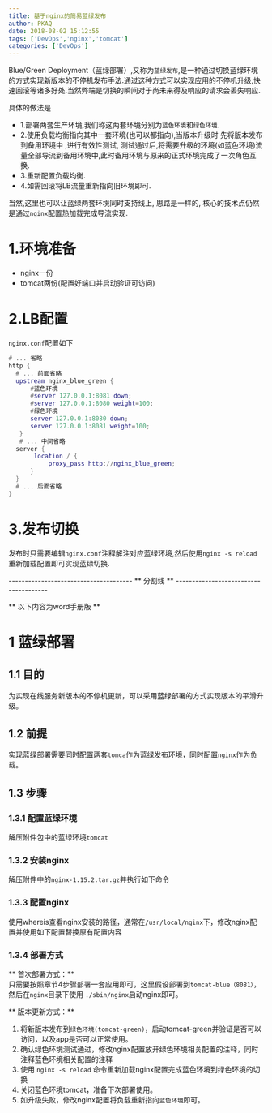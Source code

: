 ```yaml
---
title: 基于nginx的简易蓝绿发布
author: PKAQ
date: 2018-08-02 15:12:55
tags: ['DevOps','nginx','tomcat']
categories: ['DevOps']
---
```

  Blue/Green Deployment（蓝绿部署）,又称为`蓝绿发布`,是一种通过切换蓝绿环境的方式实现新版本的不停机发布手法.通过这种方式可以实现应用的不停机升级,快速回滚等诸多好处.当然弊端是切换的瞬间对于尚未来得及响应的请求会丢失响应.
  
  具体的做法是    
   - 1.部署两套生产环境,我们称这两套环境分别为`蓝色环境`和`绿色环境`.
   - 2.使用负载均衡指向其中一套环境(也可以都指向),当版本升级时 先将版本发布到备用环境中 ,进行有效性测试, 测试通过后,将需要升级的环境(如蓝色环境)流量全部导流到备用环境中,此时备用环境与原来的正式环境完成了一次角色互换.
   - 3.重新配置负载均衡.   
   - 4.如需回滚将LB流量重新指向旧环境即可.
  
  当然,这里也可以让蓝绿两套环境同时支持线上, 思路是一样的, 核心的技术点仍然是通过`nginx`配置热加载完成导流实现.
<!-- more -->   

# 1.环境准备   
  - nginx一份
  - tomcat两份(配置好端口并启动验证可访问)
 
# 2.LB配置   
  `nginx.conf`配置如下
  ```lua
  # ... 省略
  http {
  	# ... 前面省略
    upstream nginx_blue_green {
     	#蓝色环境
        #server 127.0.0.1:8081 down;
        #server 127.0.0.1:8080 weight=100;
        #绿色环境
        server 127.0.0.1:8080 down;
        server 127.0.0.1:8081 weight=100;
     }
     # ... 中间省略
	server {
		 location / {
       		 proxy_pass http://nginx_blue_green;
    	}
    }
    # ... 后面省略
}
  ```
# 3.发布切换   
  发布时只需要编辑`nginx.conf`注释解注对应蓝绿环境,然后使用`nginx -s reload`重新加载配置即可实现蓝绿切换.
  
  

-------------------------------------- ** 分割线 ** --------------------------------------   

 
   
** 以下内容为word手册版 **
   


# 1	蓝绿部署
## 1.1	目的   
为实现在线服务新版本的不停机更新，可以采用蓝绿部署的方式实现版本的平滑升级。   
## 1.2	前提   
实现蓝绿部署需要同时配置两套`tomca`作为蓝绿发布环境，同时配置`nginx`作为负载。   
## 1.3	步骤   
### 1.3.1	配置蓝绿环境   
解压附件包中的蓝绿环境`tomcat`   
### 1.3.2	安装nginx   
解压附件中的`nginx-1.15.2.tar.gz`并执行如下命令   

### 1.3.3	配置nginx   
  使用whereis查看nginx安装的路径，通常在`/usr/local/nginx`下，修改nginx配置并使用如下配置替换原有配置内容    

### 1.3.4	部署方式   

** 首次部署方式：**   
只需要按照章节4步骤部署一套应用即可，这里假设部署到`tomcat-blue（8081）`，然后在`nginx`目录下使用 `./sbin/nginx`启动nginx即可。   

** 版本更新方式：**   
1.	将新版本发布到`绿色环境(tomcat-green)`，启动tomcat-green并验证是否可以访问，以及app是否可以正常使用。
2.	确认绿色环境测试通过，修改nginx配置放开绿色环境相关配置的注释，同时注释蓝色环境相关配置的注释
3.	使用 `nginx -s reload` 命令重新加载nginx配置完成蓝色环境到绿色环境的切换
4.	关闭蓝色环境tomcat，准备下次部署使用。
5.	如升级失败，修改nginx配置将负载重新指向`蓝色环境`即可。
